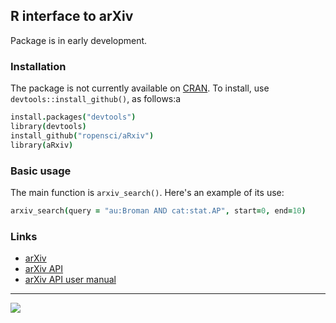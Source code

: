 ## R interface to arXiv

Package is in early development.

### Installation

The package is not currently available on
[CRAN](http://cran.r-project.org). To install, use
`devtools::install_github()`, as follows:a

```coffee
install.packages("devtools")
library(devtools)
install_github("ropensci/aRxiv")
library(aRxiv)
```

### Basic usage

The main function is `arxiv_search()`. Here's an example of its use:

```coffee
arxiv_search(query = "au:Broman AND cat:stat.AP", start=0, end=10)
```


### Links

* [arXiv](http://arxiv.org)
* [arXiv API](http://arxiv.org/help/api/index)
* [arXiv API user manual](http://arxiv.org/help/api/user-manual)

---

[![](http://ropensci.org/public_images/github_footer.png)](http://ropensci.org)
